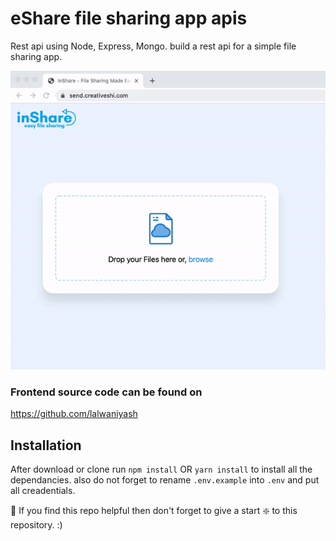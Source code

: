 # eShare file sharing app apis

Rest api using Node, Express, Mongo.
build a rest api for a simple file sharing app. 

![demo gif](https://github.com/ShivamJoker/GIF-Demos/raw/master/inshare%20demo.gif)

### Frontend source code can be found on 
https://github.com/lalwaniyash


## Installation 
After download or clone run `npm install` OR `yarn install` to install all the dependancies.
also do not forget to rename `.env.example` into `.env` and put all creadentials.

🙏 If you find this repo helpful then don't forget to give a start ❇️ to this repository. :)
